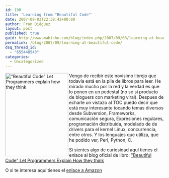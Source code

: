 ```yaml
---
id: 190
title: 'Learning from "Beautiful Code"'
date: 2007-09-03T22:38:42+00:00
author: Fran Diéguez
layout: post
published: true
guid: http://www.mabishu.com/blog/index.php/2007/09/03/learning-at-beautiful-code/
permalink: /blog/2007/09/learning-at-beautiful-code/
dsq_thread_id:
  - "655448543"
categories:
  - Uncategorized
---
```

<img class="alignright" alt="“Beautiful Code” Let Programmers explain how they think" src="/assets/2007/09/imagen-1.png" width="200" height="264" align="left" />

Vengo de recibir este novisimo librejo que todavía está en la pila de libros para leer. He mirado mucho por la red y la verdad es que lo ponen en un pedestal (no se si producto de bloguers con marketing viral). Despues de echarle un vistazo al TOC puedo decir que está muy interesante tocando temas diversos desde Subversion, Frameworks, comunicación segura, Expresiones regulares, programación distribuida, modelado de de drivers para el kernel Linux, concurrencia, entre otros. Y los lenguajes que utiliza, que he podido ver, Perl, Python, C.

Si sientes algo de curiosidad aquí tienes el enlace al blog oficial de libro:
<a href="http://beautifulcode.oreillynet.com/">"Beautiful Code" Let Programmers Explain How they think</a>

O si te interesa aquí tienes el <a href="http://www.amazon.com/Beautiful-Code-Leading-Programmers-Practice/dp/0596510047">enlace a Amazon </a>
